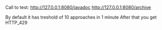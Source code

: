 Call to test:
http://127.0.0.1:8080/javadoc
http://127.0.0.1:8080/archive

By default it has treshold of 10 approaches in 1 minute
After that you get HTTP_429
